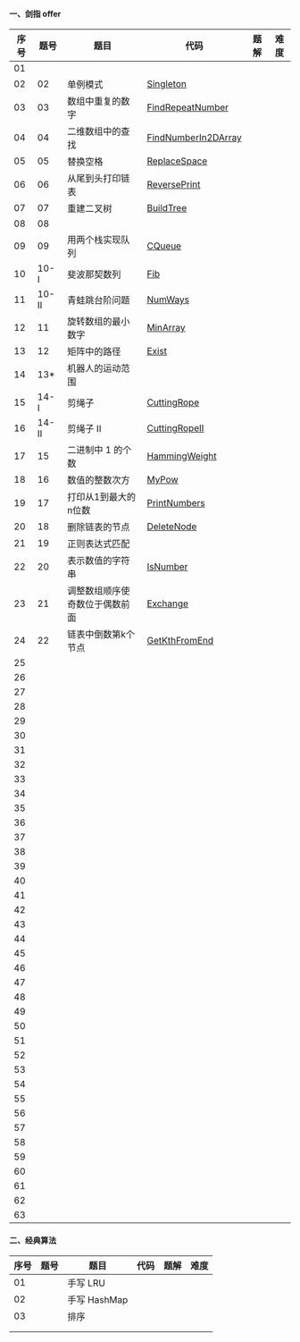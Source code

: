 #### 一、剑指 offer

| 序号 | 题号   | 题目                           | 代码                                                         | 题解 | 难度 |
| ---- | ------ | ------------------------------ | ------------------------------------------------------------ | ---- | ---- |
| 01   |        |                                |                                                              |      |      |
| 02   | 02     | 单例模式                       | [Singleton](https://github.com/huangliangyun/LeetCode/blob/master/src/com/stardust/offer/Singleton.java) |      |      |
| 03   | 03     | 数组中重复的数字               | [FindRepeatNumber](https://github.com/huangliangyun/LeetCode/blob/master/src/com/stardust/offer/FindRepeatNumber.java) |      |      |
| 04   | 04     | 二维数组中的查找               | [FindNumberIn2DArray](https://github.com/huangliangyun/LeetCode/blob/master/src/com/stardust/offer/FindNumberIn2DArray.java) |      |      |
| 05   | 05     | 替换空格                       | [ReplaceSpace](https://github.com/huangliangyun/LeetCode/blob/master/src/com/stardust/offer/ReplaceSpace.java) |      |      |
| 06   | 06     | 从尾到头打印链表               | [ReversePrint](https://github.com/huangliangyun/LeetCode/blob/master/src/com/stardust/offer/ReversePrint.java) |      |      |
| 07   | 07     | 重建二叉树                     | [BuildTree](https://github.com/huangliangyun/LeetCode/blob/master/src/com/stardust/offer/BuildTree.java) |      |      |
| 08   | 08     |                                |                                                              |      |      |
| 09   | 09     | 用两个栈实现队列               | [CQueue](https://github.com/huangliangyun/LeetCode/blob/master/src/com/stardust/offer/CQueue.java) |      |      |
| 10   | 10- I  | 斐波那契数列                   | [Fib](https://github.com/huangliangyun/LeetCode/blob/master/src/com/stardust/offer/Fib.java) |      |      |
| 11   | 10- II | 青蛙跳台阶问题                 | [NumWays](https://github.com/huangliangyun/LeetCode/blob/master/src/com/stardust/offer/NumWays.java) |      |      |
| 12   | 11     | 旋转数组的最小数字             | [MinArray](https://github.com/huangliangyun/LeetCode/blob/master/src/com/stardust/offer/MinArray.java) |      |      |
| 13   | 12     | 矩阵中的路径                   | [Exist](https://github.com/huangliangyun/LeetCode/blob/master/src/com/stardust/offer/Exist.java) |      |      |
| 14   | 13*    | 机器人的运动范围               |                                                              |      |      |
| 15   | 14- I  | 剪绳子                         | [CuttingRope](https://github.com/huangliangyun/LeetCode/blob/master/src/com/stardust/offer/CuttingRope.java) |      |      |
| 16   | 14- II | 剪绳子 II                      | [CuttingRopeII](https://github.com/huangliangyun/LeetCode/blob/master/src/com/stardust/offer/CuttingRope2.java) |      |      |
| 17   | 15     | 二进制中 1 的个数              | [HammingWeight](https://github.com/huangliangyun/LeetCode/blob/master/src/com/stardust/offer/HammingWeight.java) |      |      |
| 18   | 16     | 数值的整数次方                 | [MyPow](https://github.com/huangliangyun/LeetCode/blob/master/src/com/stardust/offer/MyPow.java) |      |      |
| 19   | 17     | 打印从1到最大的n位数           | [PrintNumbers]()                                             |      |      |
| 20   | 18     | 删除链表的节点                 | [DeleteNode]()                                               |      |      |
| 21   | 19     | 正则表达式匹配                 |                                                              |      |      |
| 22   | 20     | 表示数值的字符串               | [IsNumber]()                                                 |      |      |
| 23   | 21     | 调整数组顺序使奇数位于偶数前面 | [Exchange]()                                                 |      |      |
| 24   | 22     | 链表中倒数第k个节点            | [GetKthFromEnd]()                                            |      |      |
| 25   |        |                                |                                                              |      |      |
| 26   |        |                                |                                                              |      |      |
| 27   |        |                                |                                                              |      |      |
| 28   |        |                                |                                                              |      |      |
| 29   |        |                                |                                                              |      |      |
| 30   |        |                                |                                                              |      |      |
| 31   |        |                                |                                                              |      |      |
| 32   |        |                                |                                                              |      |      |
| 33   |        |                                |                                                              |      |      |
| 34   |        |                                |                                                              |      |      |
| 35   |        |                                |                                                              |      |      |
| 36   |        |                                |                                                              |      |      |
| 37   |        |                                |                                                              |      |      |
| 38   |        |                                |                                                              |      |      |
| 39   |        |                                |                                                              |      |      |
| 40   |        |                                |                                                              |      |      |
| 41   |        |                                |                                                              |      |      |
| 42   |        |                                |                                                              |      |      |
| 43   |        |                                |                                                              |      |      |
| 44   |        |                                |                                                              |      |      |
| 45   |        |                                |                                                              |      |      |
| 46   |        |                                |                                                              |      |      |
| 47   |        |                                |                                                              |      |      |
| 48   |        |                                |                                                              |      |      |
| 49   |        |                                |                                                              |      |      |
| 50   |        |                                |                                                              |      |      |
| 51   |        |                                |                                                              |      |      |
| 52   |        |                                |                                                              |      |      |
| 53   |        |                                |                                                              |      |      |
| 54   |        |                                |                                                              |      |      |
| 55   |        |                                |                                                              |      |      |
| 56   |        |                                |                                                              |      |      |
| 57   |        |                                |                                                              |      |      |
| 58   |        |                                |                                                              |      |      |
| 59   |        |                                |                                                              |      |      |
| 60   |        |                                |                                                              |      |      |
| 61   |        |                                |                                                              |      |      |
| 62   |        |                                |                                                              |      |      |
| 63   |        |                                |                                                              |      |      |



#### 二、经典算法

| 序号 | 题号 | 题目         | 代码 | 题解 | 难度 |
| ---- | ---- | ------------ | ---- | ---- | ---- |
| 01   |      | 手写 LRU     |      |      |      |
| 02   |      | 手写 HashMap |      |      |      |
| 03   |      | 排序         |      |      |      |
|      |      |              |      |      |      |
|      |      |              |      |      |      |